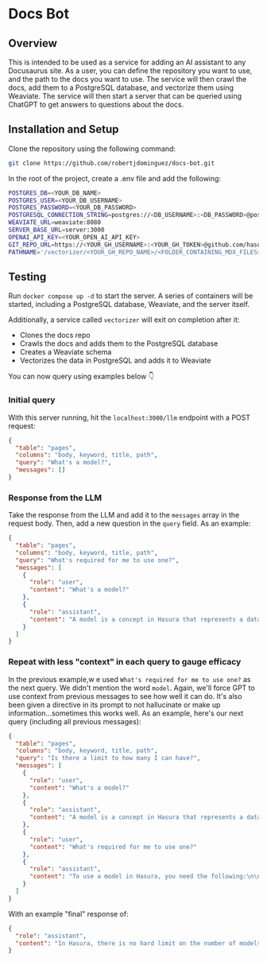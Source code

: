 # Docs Bot

## Overview

This is intended to be used as a service for adding an AI assistant to any Docusaurus site. As a user, you can define
the repository you want to use, and the path to the docs you want to use. The service will then crawl the docs, add them
to a PostgreSQL database, and vectorize them using Weaviate. The service will then start a server that can be queried
using ChatGPT to get answers to questions about the docs.

## Installation and Setup

Clone the repository using the following command:

```bash
git clone https://github.com/robertjdominguez/docs-bot.git
```

In the root of the project, create a .env file and add the following:

```bash
POSTGRES_DB=<YOUR_DB_NAME>
POSTGRES_USER=<YOUR_DB_USERNAME>
POSTGRES_PASSWORD=<YOUR_DB_PASSWORD>
POSTGRESQL_CONNECTION_STRING=postgres://<DB_USERNAME>:<DB_PASSWORD>@postgres:5432/<DB_NAME>
WEAVIATE_URL=weaviate:8080
SERVER_BASE_URL=server:3000
OPENAI_API_KEY=<YOUR_OPEN_AI_API_KEY>
GIT_REPO_URL=https://<YOUR_GH_USERNAME>:<YOUR_GH_TOKEN>@github.com/hasura/v3-docs.git
PATHNAME='/vectorizer/<YOUR_GH_REPO_NAME>/<FOLDER_CONTAINING_MDX_FILES>'
```

## Testing

Run `docker compose up -d` to start the server. A series of containers will be started, including a PostgreSQL database,
Weaviate, and the server itself.

Additionally, a service called `vectorizer` will exit on completion after it:

- Clones the docs repo
- Crawls the docs and adds them to the PostgreSQL database
- Creates a Weaviate schema
- Vectorizes the data in PostgreSQL and adds it to Weaviate

You can now query using examples below 👇

### Initial query

With this server running, hit the `localhost:3000/llm` endpoint with a POST request:

```json
{
  "table": "pages",
  "columns": "body, keyword, title, path",
  "query": "What's a model?",
  "messages": []
}
```

### Response from the LLM

Take the response from the LLM and add it to the `messages` array in the request body. Then, add a new question in the
`query` field. As an example:

```json
{
  "table": "pages",
  "columns": "body, keyword, title, path",
  "query": "What's required for me to use one?",
  "messages": [
    {
      "role": "user",
      "content": "What's a model?"
    },
    {
      "role": "assistant",
      "content": "A model is a concept in Hasura that represents a data source in your project. It serves as a link between your data source (such as a database table) and the API generated by Hasura. \n\nA model is defined using an OpenDD object with specific fields such as name, dataType, source, and graphql. \n\nThe `name` field is the name of the model, the `dataType` field specifies the type of the model (e.g., author, book), the `source` field defines the data source for the model, and the `graphql` field specifies the GraphQL configuration for the model.\n\nModels can be backed by various data sources including database tables, ad-hoc SQL queries, pre-materialized views, or custom REST or GraphQL APIs. Once a model is declared, it can be referenced by relationships and permissions objects.\n\nModels allow you to organize and structure your data in Hasura, making it easier to work with and query your data in the GraphQL API."
    }
  ]
}
```

### Repeat with less "context" in each query to gauge efficacy

In the previous example,w e used `What's required for me to use one?` as the next query. We didn't mention the word
`model`. Again, we'll force GPT to use context from previous messages to see how well it can do. It's also been given a
directive in its prompt to not hallucinate or make up information...sometimes this works well. As an example, here's our
next query (including all previous messages):

```json
{
  "table": "pages",
  "columns": "body, keyword, title, path",
  "query": "Is there a limit to how many I can have?",
  "messages": [
    {
      "role": "user",
      "content": "What's a model?"
    },
    {
      "role": "assistant",
      "content": "A model is a concept in Hasura that represents a data source in your project. It serves as a link between your data source (such as a database table) and the API generated by Hasura. \n\nA model is defined using an OpenDD object with specific fields such as name, dataType, source, and graphql. \n\nThe `name` field is the name of the model, the `dataType` field specifies the type of the model (e.g., author, book), the `source` field defines the data source for the model, and the `graphql` field specifies the GraphQL configuration for the model.\n\nModels can be backed by various data sources including database tables, ad-hoc SQL queries, pre-materialized views, or custom REST or GraphQL APIs. Once a model is declared, it can be referenced by relationships and permissions objects.\n\nModels allow you to organize and structure your data in Hasura, making it easier to work with and query your data in the GraphQL API."
    },
    {
      "role": "user",
      "content": "What's required for me to use one?"
    },
    {
      "role": "assistant",
      "content": "To use a model in Hasura, you need the following:\n\n1. **Data Source**: You need to have a data source connected to your Hasura project. This can be a PostgreSQL database, a REST API, a custom GraphQL API, or other supported data sources.\n\n2. **Metadata File**: In Hasura, you need to create a metadata file that describes the structure and configuration of your project. This metadata file can be in YAML or JSON format and should include the definition of the model.\n\n3. **Model Configuration**: In the metadata file, you need to define the model by specifying its `name`, `dataType`, `source`, and `graphql` fields. The `name` field is the name of the model, the `dataType` field specifies the type of the model, the `source` field defines the data source for the model, and the `graphql` field specifies the GraphQL configuration for the model.\n\n4. **Data Source Configuration**: You need to configure the data source in Hasura to connect to your actual data source. This involves providing the necessary connection details such as the database connection string, REST endpoint URL, or GraphQL endpoint URL.\n\nOnce you have these requirements in place, you can start using models in Hasura to query and manipulate your data using the generated GraphQL API. You can define relationships between models, apply permissions, and perform various data operations using the GraphQL API."
    }
  ]
}
```

With an example "final" response of:

```json
{
  "role": "assistant",
  "content": "In Hasura, there is no hard limit on the number of models you can have. You can define as many models as you need to represent the data structure of your project.\n\nHowever, it's important to consider the performance and maintainability implications of having a large number of models. Each model comes with its own set of database tables or data source connections, and managing a large number of models can make your project more complex.\n\nIt is recommended to organize your models in a logical and manageable way, considering factors such as data relationships, data access patterns, and data source connections. This will help you maintain a clear and structured data model in your project.\n\nIf you are using a PostgreSQL database, it's worth noting that PostgreSQL itself imposes certain limitations on the number of tables, columns, and other database objects you can have. These limits vary depending on the PostgreSQL version and configuration.\n\nIn summary, while there is no specific limit on the number of models in Hasura, it is advisable to consider the practicality, performance, and maintainability aspects when designing your data model."
}
```
